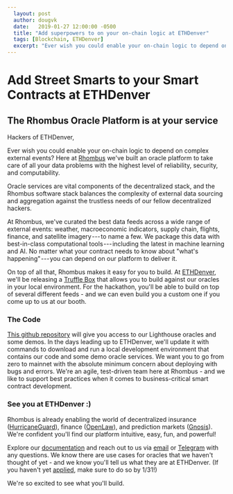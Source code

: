 ```yaml
---
  layout: post
  author: dougvk
  date:   2019-01-27 12:00:00 -0500
  title: "Add superpowers to on your on-chain logic at ETHDenver"
  tags: [Blockchain, ETHDenver]
  excerpt: "Ever wish you could enable your on-chain logic to depend on complex external events? Here at Rhombus we’ve built an oracle platform to take care of all your data problems with the highest level of reliability, security, and computability."
---
```


Add Street Smarts to your Smart Contracts at ETHDenver
======================================================

The Rhombus Oracle Platform is at your service
----------------------------------------------

Hackers of ETHDenver,

Ever wish you could enable your on-chain logic to depend on complex external events? Here at [Rhombus](https://rhombus.network) we've built an oracle platform to take care of all your data problems with the highest level of reliability, security, and computability.

Oracle services are vital components of the decentralized stack, and the Rhombus software stack balances the complexity of external data sourcing and aggregation against the trustless needs of our fellow decentralized hackers.

At Rhombus, we've curated the best data feeds across a wide range of external events: weather, macroeconomic indicators, supply chain, flights, finance, and satellite imagery --- to name a few. We package this data with best-in-class computational tools --- including the latest in machine learning and AI. No matter what your contract needs to know about "what's happening" --- you can depend on our platform to deliver it.

On top of all that, Rhombus makes it easy for you to build. At [ETHDenver](https://www.ethdenver.com/), we'll be releasing a [Truffle Box](https://truffleframework.com/boxes) that allows you to build against our oracles in your local environment. For the hackathon, you'll be able to build on top of several different feeds - and we can even build you a custom one if you come up to us at our booth.

### The Code

[This github repository](https://github.com/RhombusNetwork/rhombus-public) will give you access to our Lighthouse oracles and some demos. In the days leading up to ETHDenver, we'll update it with commands to download and run a local development environment that contains our code and some demo oracle services. We want you to go from zero to mainnet with the absolute minimum concern about deploying with bugs and errors. We're an agile, test-driven team here at Rhombus - and we like to support best practices when it comes to business-critical smart contract development.

### See you at ETHDenver :)

Rhombus is already enabling the world of decentralized insurance ([HurricaneGuard](http://hurricaneguard.io/)), finance ([OpenLaw](https://media.consensys.net/the-future-of-derivatives-an-end-to-end-legally-enforceable-option-contract-powered-by-ethereum-1c8c50005541)), and prediction markets ([Gnosis](http://gnosis.pm)). We're confident you'll find our platform intuitive, easy, fun, and powerful!

Explore our [documentation](https://docs.rhombus.network) and reach out to us via [email](mailto:hello@rhombus.network) or [Telegram](https://t.me/rhombusnetwork) with any questions. We know there are use cases for oracles that we haven't thought of yet - and we know you'll tell us what they are at ETHDenver. (If you haven't yet [applied](https://www.ethdenver.com/), make sure to do so by 1/31!)

We're so excited to see what you'll build.
